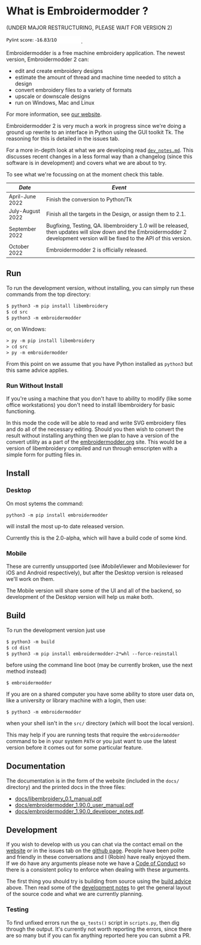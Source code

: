 # What is Embroidermodder ?

(UNDER MAJOR RESTRUCTURING, PLEASE WAIT FOR VERSION 2)

![Pylint score button](icons/rating.png).

Embroidermodder is a free machine embroidery application.
The newest version, Embroidermodder 2 can:

- edit and create embroidery designs
- estimate the amount of thread and machine time needed to stitch a design
- convert embroidery files to a variety of formats
- upscale or downscale designs
- run on Windows, Mac and Linux

For more information, see [our website](http://embroidermodder.org).

Embroidermodder 2 is very much a work in progress since we're doing a ground
up rewrite to an interface in Python using the GUI toolkit Tk.
The reasoning for this is detailed in the issues tab.

For a more in-depth look at what we are developing read
[`dev_notes.md`](dev_notes.md). This discusses recent changes
in a less formal way than a changelog (since this software is in
development) and covers what we are about to try.

To see what we're focussing on at the moment check this table.

| *Date* | *Event* |
|----|----|
| April-June 2022 | Finish the conversion to Python/Tk |
| July-August 2022 | Finish all the targets in the Design, or assign them to 2.1. |
| September 2022 | Bugfixing, Testing, QA. libembroidery 1.0 will be released, then updates will slow down and the Embroidermodder 2 development version will be fixed to the API of this version. |
| October 2022 | Embroidermodder 2 is officially released. |

## Run

To run the development version, without installing, you can simply run these commands from the top directory:

    $ python3 -m pip install libembroidery
    $ cd src
    $ python3 -m embroidermodder

or, on Windows:

    > py -m pip install libembroidery
    > cd src
    > py -m embroidermodder

From this point on we assume that you have Python installed as `python3` but this same advice applies.

### Run Without Install

If you're using a machine that you don't have to ability to modify
(like some office workstations) you don't need to install libembroidery for
basic functioning.

In this mode the code will be able to read and write SVG embroidery files and do all of the necessary
editing. Should you then wish to convert the result without installing anything then we plan to have
a version of the convert utility as a part of the [embroidermodder.org](https://embroidermodder.org) site.
This would be a version of libembroidery compiled and run through emscripten with a simple form for
putting files in.

## Install

### Desktop

On most sytems the command:

    python3 -m pip install embroidermodder

will install the most up-to date released version.

Currently this is the 2.0-alpha, which will have a build code of
some kind.

### Mobile

These are currently unsupported (see iMobileViewer and Mobileviewer for
iOS and Android respectively), but after the Desktop version is
released we'll work on them.

The Mobile version will share some of the UI and all of the backend,
so development of the Desktop version will help us make both.

## Build

To run the development version just use

    $ python3 -m build
    $ cd dist
    $ python3 -m pip install embroidermodder-2*whl --force-reinstall

before using the command line boot (may be currently broken,
use the next method instead)

    $ embroidermodder

If you are on a shared computer you have some ability to store user data on,
like a university or library machine with a login, then use:

    $ python3 -m embroidermodder

when your shell isn't in the `src/` directory (which will boot the local
version).

This may help if you are running tests that require the `embroidermodder`
command to be in your system `PATH` or you just want to use the
latest version before it comes out for some particular feature.

## Documentation

The documentation is in the form of the website (included in the `docs/`
directory) and the printed docs in the three files:

  * [docs/libembroidery_0.1_manual.pdf](docs/libembroidery_0.1_manual.pdf)
  * [docs/embroidermodder_1.90.0_user_manual.pdf](docs/embroidermodder_1.90.0_user_manual.pdf)
  * [docs/embroidermodder_1.90.0_developer_notes.pdf](docs/embroidermodder_1.90.0_developer_notes.pdf).

## Development

If you wish to develop with us you can chat via the contact email
on the [website](embroidermodder.org) or in the issues tab on the
[github page](https://github.com/Embroidermodder/Embroidermodder/issues).
People have been polite and friendly in these conversations and I (Robin)
have really enjoyed them.
If we do have any arguments please note we have a
[Code of Conduct](CODE_OF_CONDUCT.md) so there is a consistent policy to
enforce when dealing with these arguments.

The first thing you should try is building from source using the [build advice](#build)
above. Then read some of the [development notes](dev_notes.md) to get the general
layout of the source code and what we are currently planning.

### Testing

To find unfixed errors run the `qa_tests()` script in `scripts.py`, then
dig through the output. It's currently not worth reporting the errors, since
there are so many but if you can fix anything reported here you can submit a PR.
